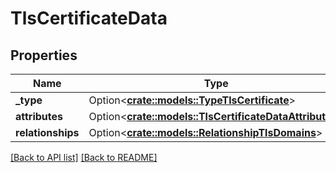 # TlsCertificateData

## Properties

Name | Type | Description | Notes
------------ | ------------- | ------------- | -------------
**_type** | Option<[**crate::models::TypeTlsCertificate**](TypeTlsCertificate.md)> |  | 
**attributes** | Option<[**crate::models::TlsCertificateDataAttributes**](TlsCertificateDataAttributes.md)> |  | 
**relationships** | Option<[**crate::models::RelationshipTlsDomains**](RelationshipTlsDomains.md)> |  | 

[[Back to API list]](../README.md#documentation-for-api-endpoints) [[Back to README]](../README.md)


